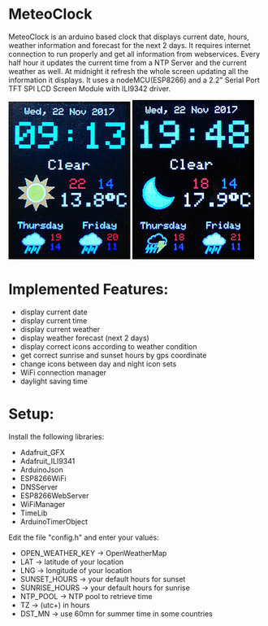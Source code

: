 # MeteoClock

MeteoClock is an arduino based clock that displays current date, hours, weather information and forecast for the next 2 days. It requires internet connection to run properly and get all information from webservices. Every half hour it updates the current time from a NTP Server and the current weather as well. At midnight it refresh the whole screen updating all the information it displays. It uses a nodeMCU(ESP8266) and a 2.2" Serial Port TFT SPI LCD Screen Module with ILI9342 driver.

![alt-text-1](/demo/day_picture.jpg "MeteoClock Day Preview") ![alt-text-2](/demo/night_picture.jpg "MeteoClock Night Preview")

# Implemented Features:

- display current date
- display current time
- display current weather
- display weather forecast (next 2 days)
- display correct icons according to weather condition
- get correct sunrise and sunset hours by gps coordinate
- change icons between day and night icon sets 
- WiFi connection manager
- daylight saving time

# Setup:

Install the following libraries:
- Adafruit_GFX
- Adafruit_ILI9341
- ArduinoJson
- ESP8266WiFi
- DNSServer
- ESP8266WebServer
- WiFiManager
- TimeLib
- ArduinoTimerObject

Edit the file "config.h" and enter your values:
- OPEN_WEATHER_KEY -> OpenWeatherMap
- LAT -> latitude of your location
- LNG -> longitude of your location
- SUNSET_HOURS -> your default hours for sunset 
- SUNRISE_HOURS -> your default hours for sunrise
- NTP_POOL -> NTP pool to retrieve time
- TZ -> (utc+) in hours
- DST_MN -> use 60mn for summer time in some countries
